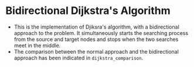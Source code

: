 # Bidirectional Dijkstra's Algorithm

- This is the implementation of Djiksra's algorithm, with a bidirectional approach to the problem. It simultaneously starts the searching process from the source and target nodes and stops when the two searches meet in the middle.
- The comparison between the normal approach and the bidirectional approach has been indicated in `dijkstra_comparison`.
